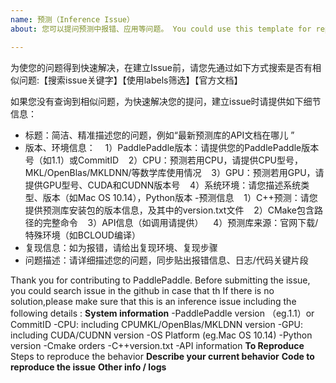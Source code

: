 ```yaml
---
name: 预测（Inference Issue）
about: 您可以提问预测中报错、应用等问题。 You could use this template for reporting an inference issue.

---
```


为使您的问题得到快速解决，在建立Issue前，请您先通过如下方式搜索是否有相似问题:【搜索issue关键字】【使用labels筛选】【官方文档】

如果您没有查询到相似问题，为快速解决您的提问，建立issue时请提供如下细节信息：
- 标题：简洁、精准描述您的问题，例如“最新预测库的API文档在哪儿 ”
- 版本、环境信息：
    1）PaddlePaddle版本：请提供您的PaddlePaddle版本号（如1.1）或CommitID
    2）CPU：预测若用CPU，请提供CPU型号，MKL/OpenBlas/MKLDNN/等数学库使用情况
    3）GPU：预测若用GPU，请提供GPU型号、CUDA和CUDNN版本号
    4）系统环境：请您描述系统类型、版本（如Mac OS 10.14），Python版本
-预测信息
    1）C++预测：请您提供预测库安装包的版本信息，及其中的version.txt文件
    2）CMake包含路径的完整命令
    3）API信息（如调用请提供）
    4）预测库来源：官网下载/特殊环境（如BCLOUD编译）
- 复现信息：如为报错，请给出复现环境、复现步骤
- 问题描述：请详细描述您的问题，同步贴出报错信息、日志/代码关键片段

Thank you for contributing to PaddlePaddle.
Before submitting the issue, you could search issue in the github in case that th
If there is no solution,please make sure that this is an inference issue including the following details :
**System information**
-PaddlePaddle version （eg.1.1）or CommitID
-CPU: including CPUMKL/OpenBlas/MKLDNN version
-GPU: including CUDA/CUDNN version
-OS Platform (eg.Mac OS 10.14)
-Python version
-Cmake orders
-C++version.txt
-API information
**To Reproduce**
Steps to reproduce the behavior
**Describe your current behavior**
**Code to reproduce the issue**
**Other info / logs**
